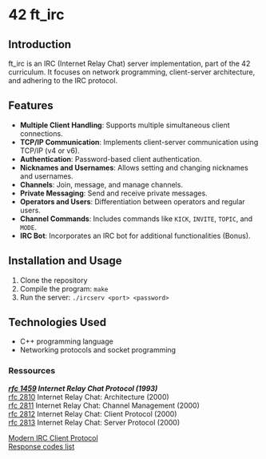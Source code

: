 # 42 ft_irc

## Introduction
ft_irc is an IRC (Internet Relay Chat) server implementation, part of the 42 curriculum. It focuses on network programming, client-server architecture, and adhering to the IRC protocol.

## Features
- **Multiple Client Handling**: Supports multiple simultaneous client connections.
- **TCP/IP Communication**: Implements client-server communication using TCP/IP (v4 or v6).
- **Authentication**: Password-based client authentication.
- **Nicknames and Usernames**: Allows setting and changing nicknames and usernames.
- **Channels**: Join, message, and manage channels.
- **Private Messaging**: Send and receive private messages.
- **Operators and Users**: Differentiation between operators and regular users.
- **Channel Commands**: Includes commands like `KICK`, `INVITE`, `TOPIC`, and `MODE`.
- **IRC Bot**: Incorporates an IRC bot for additional functionalities (Bonus).

## Installation and Usage
1. Clone the repository
2. Compile the program: `make`
3. Run the server: `./ircserv <port> <password>`

## Technologies Used
- C++ programming language
- Networking protocols and socket programming


### Ressources
***[rfc 1459](https://www.rfc-editor.org/rfc/rfc1459) Internet Relay Chat Protocol (1993)***  
[rfc 2810](https://www.rfc-editor.org/rfc/rfc2810) Internet Relay Chat: Architecture (2000)  
[rfc 2811](https://www.rfc-editor.org/rfc/rfc2811) Internet Relay Chat: Channel Management (2000)  
[rfc 2812](https://www.rfc-editor.org/rfc/rfc2812) Internet Relay Chat: Client Protocol (2000)  
[rfc 2813](https://www.rfc-editor.org/rfc/rfc2813) Internet Relay Chat: Server Protocol (2000)  

[Modern IRC Client Protocol](https://modern.ircdocs.horse/)  
[Response codes list](https://www.alien.net.au/irc/irc2numerics.html)  
